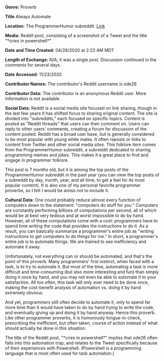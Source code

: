 **Genre:** Proverb

**Title** Always Automate

**Location:** The ProgrammerHumor subreddit. [Link](https://www.reddit.com/r/ProgrammerHumor/comments/g9j8c6/cries_in_powershell/)

**Media:** Reddit post, consisting of a screenshot of a Tweet and the title "\*cries in powershell\*"

**Date and Time Created:** 04/28/2020 at 2:23 AM MDT

**Length of Exchange:** N/A, it was a single post. Discussion continued in the comments for several days.

**Date Accessed:** 11/23/2020

**Contributor Names:** The contributor's Reddit username is ode26

**Contributor Data:** The contributor is an anonymous Reddit user. More information is not available.

**Social Data:** Reddit is a social media site focused on link sharing, though in the last few years it has shifted focus to sharing original content. The site is divided into "subreddits," each focused on specific topics. Content is posted as "Reddit threads" that users can then comment on. Users can reply to other users' comments, creating a forum for discussion of the content posted. Reddit has a broad user base, but is generally considered to be most popular with young white males. It often reposts or links to content from Twitter and other social media sites. This folklore item comes from the ProgrammerHumor subreddit, a subreddit dedicated to sharing programming memes and jokes. This makes it a great place to find and engage in programmer folklore.

This post is 7 months old, but it is among the top posts of the ProgrammerHumor subreddit in the past year (you can view the top posts of a subreddit by day, month, year, and all time, to get a feel for its most popular content). It is also one of my personal favorite programmer proverbs, so I felt I would be amiss not to include it.

**Cultural Data:** One could probably reduce almost every function of computers down to the statement: "computers do stuff for you." Computers are constantly performing billions of computations per second, all of which would be at best very tedious and at worst impossible to do by hand. However, all of these computations come with a cost: programmers have to spend time writing the code that provides the instructions to do it. As a result, you can basically summarize a programmer's entire job as "writing instructions to get computers to do things for me." In short, a programmer's entire job is to automate things. We are trained to see inefficiency and automate it away. 

Unfortunately, not everything can or should be automated, and that's the point of this proverb. Many programmers' first instinct, when faced with a task, is to try to automate it. But most of the time, automating a task is more difficult and time-consuming (but also more interesting and fun) than simply doing it once by hand, and you may not even be able to automate it to your satisfaction. All too often, this task will only ever need to be done once, making the cost-benefit analysis of automation vs. doing it by hand extremely obvious. 

And yet, programmers still often decide to automate it, only to spend far more time than it would have taken to do by hand trying to write the code, and eventually giving up and doing it by hand anyway. Hence this proverb. Like other programmer proverbs, it is humorously tongue-in-check, prescribing the inefficient, but often taken, course of action instead of what should actually be done in this situation.

The title of the Reddit post, "\*cries in powershell\*" implies that ode26 often falls into this automation trap, and relates to the Tweet specifically because of their experiences with Powershell. (Powershell is a programming language that is most often used for task automation.)